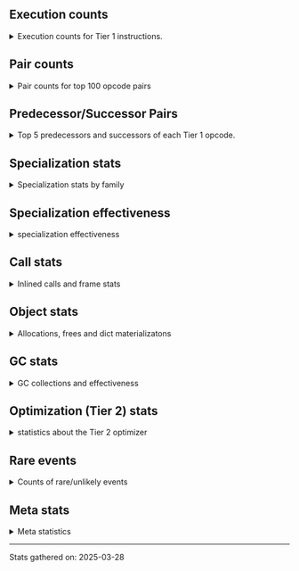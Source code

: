 ## Execution counts

<details>
<summary> Execution counts for Tier 1 instructions. </summary>


The "miss ratio" column shows the percentage of times the instruction
executed that it deoptimized. When this happens, the base unspecialized
instruction is not counted.

<table>
<thead>
<tr>
<th align="left">Name</th>
<th align="right">Base Count</th>
<th align="right">Head Count</th>
<th align="right">Change</th>
</tr>
</thead>
<tbody>
<tr>
<td align="left">FOR_ITER_GEN</td>
<td align="right">8</td>
<td align="right">18</td>
<td align="right">125.0%</td>
</tr>
<tr>
<td align="left">END_FOR</td>
<td align="right">2</td>
<td align="right">4</td>
<td align="right">100.0%</td>
</tr>
<tr>
<td align="left">CALL_BUILTIN_O</td>
<td align="right">34</td>
<td align="right">32</td>
<td align="right">-5.9%</td>
</tr>
<tr>
<td align="left">TO_BOOL_BOOL</td>
<td align="right">186</td>
<td align="right">194</td>
<td align="right">4.3%</td>
</tr>
<tr>
<td align="left">COPY</td>
<td align="right">80</td>
<td align="right">82</td>
<td align="right">2.5%</td>
</tr>
<tr>
<td align="left">IS_OP</td>
<td align="right">124</td>
<td align="right">126</td>
<td align="right">1.6%</td>
</tr>
<tr>
<td align="left">JUMP_FORWARD</td>
<td align="right">179</td>
<td align="right">181</td>
<td align="right">1.1%</td>
</tr>
<tr>
<td align="left">LOAD_CONST_IMMORTAL</td>
<td align="right">1,311</td>
<td align="right">1,313</td>
<td align="right">0.2%</td>
</tr>
<tr>
<td align="left">POP_JUMP_IF_FALSE</td>
<td align="right">3,618</td>
<td align="right">3,620</td>
<td align="right">0.1%</td>
</tr>
<tr>
<td align="left">JUMP_BACKWARD_JIT</td>
<td align="right">22,080</td>
<td align="right">22,088</td>
<td align="right">0.0%</td>
</tr>
<tr>
<td align="left">POP_JUMP_IF_TRUE</td>
<td align="right">30,389</td>
<td align="right">30,397</td>
<td align="right">0.0%</td>
</tr>
<tr>
<td align="left">POP_ITER</td>
<td align="right">11,313</td>
<td align="right">11,315</td>
<td align="right">0.0%</td>
</tr>
<tr>
<td align="left">INTERPRETER_EXIT</td>
<td align="right">16,775,424</td>
<td align="right">16,775,414</td>
<td align="right">-0.0%</td>
</tr>
<tr>
<td align="left">POP_TOP</td>
<td align="right">33,550,815</td>
<td align="right">33,550,817</td>
<td align="right">0.0%</td>
</tr>
<tr>
<td align="left">LOAD_FAST</td>
<td align="right">67,129,806</td>
<td align="right">67,129,806</td>
<td align="right">0.0%</td>
</tr>
<tr>
<td align="left">LOAD_ATTR_METHOD_NO_DICT</td>
<td align="right">33,550,302</td>
<td align="right">33,550,302</td>
<td align="right">0.0%</td>
</tr>
<tr>
<td align="left">LOAD_FAST_LOAD_FAST</td>
<td align="right">16,803,565</td>
<td align="right">16,803,565</td>
<td align="right">0.0%</td>
</tr>
<tr>
<td align="left">ENTER_EXECUTOR</td>
<td align="right">16,790,377</td>
<td align="right">16,790,377</td>
<td align="right">0.0%</td>
</tr>
<tr>
<td align="left">RESUME_CHECK</td>
<td align="right">16,776,297</td>
<td align="right">16,776,297</td>
<td align="right">0.0%</td>
</tr>
<tr>
<td align="left">BUILD_TUPLE</td>
<td align="right">16,775,423</td>
<td align="right">16,775,423</td>
<td align="right">0.0%</td>
</tr>
<tr>
<td align="left">YIELD_VALUE</td>
<td align="right">16,775,132</td>
<td align="right">16,775,132</td>
<td align="right">0.0%</td>
</tr>
<tr>
<td align="left">CALL_METHOD_DESCRIPTOR_O</td>
<td align="right">16,775,116</td>
<td align="right">16,775,116</td>
<td align="right">0.0%</td>
</tr>
<tr>
<td align="left">CALL_LIST_APPEND</td>
<td align="right">16,775,073</td>
<td align="right">16,775,073</td>
<td align="right">0.0%</td>
</tr>
<tr>
<td align="left">STORE_FAST</td>
<td align="right">32,079</td>
<td align="right">32,079</td>
<td align="right">0.0%</td>
</tr>
<tr>
<td align="left">FOR_ITER</td>
<td align="right">22,064</td>
<td align="right">22,064</td>
<td align="right">0.0%</td>
</tr>
<tr>
<td align="left">CONTAINS_OP_SET</td>
<td align="right">20,387</td>
<td align="right">20,387</td>
<td align="right">0.0%</td>
</tr>
<tr>
<td align="left">LOAD_GLOBAL_BUILTIN</td>
<td align="right">10,180</td>
<td align="right">10,180</td>
<td align="right">0.0%</td>
</tr>
<tr>
<td align="left">CALL_LEN</td>
<td align="right">9,817</td>
<td align="right">9,817</td>
<td align="right">0.0%</td>
</tr>
<tr>
<td align="left">COMPARE_OP_INT</td>
<td align="right">9,815</td>
<td align="right">9,815</td>
<td align="right">0.0%</td>
</tr>
<tr>
<td align="left">GET_ITER</td>
<td align="right">7,129</td>
<td align="right">7,129</td>
<td align="right">0.0%</td>
</tr>
<tr>
<td align="left">FOR_ITER_LIST</td>
<td align="right">5,717</td>
<td align="right">5,717</td>
<td align="right">0.0%</td>
</tr>
<tr>
<td align="left">BINARY_OP_SUBSCR_DICT</td>
<td align="right">5,570</td>
<td align="right">5,570</td>
<td align="right">0.0%</td>
</tr>
<tr>
<td align="left">LOAD_SMALL_INT</td>
<td align="right">1,700</td>
<td align="right">1,700</td>
<td align="right">0.0%</td>
</tr>
<tr>
<td align="left">COMPARE_OP</td>
<td align="right">1,691</td>
<td align="right">1,691</td>
<td align="right">0.0%</td>
</tr>
<tr>
<td align="left">BUILD_LIST</td>
<td align="right">1,548</td>
<td align="right">1,548</td>
<td align="right">0.0%</td>
</tr>
<tr>
<td align="left">BINARY_OP_ADD_INT</td>
<td align="right">1,497</td>
<td align="right">1,497</td>
<td align="right">0.0%</td>
</tr>
<tr>
<td align="left">TO_BOOL_LIST</td>
<td align="right">1,471</td>
<td align="right">1,471</td>
<td align="right">0.0%</td>
</tr>
<tr>
<td align="left">RETURN_VALUE</td>
<td align="right">1,182</td>
<td align="right">1,182</td>
<td align="right">0.0%</td>
</tr>
<tr>
<td align="left">LOAD_GLOBAL_MODULE</td>
<td align="right">1,107</td>
<td align="right">1,107</td>
<td align="right">0.0%</td>
</tr>
<tr>
<td align="left">LOAD_ATTR</td>
<td align="right">888</td>
<td align="right">888</td>
<td align="right">0.0%</td>
</tr>
<tr>
<td align="left">PUSH_NULL</td>
<td align="right">870</td>
<td align="right">870</td>
<td align="right">0.0%</td>
</tr>
<tr>
<td align="left">CALL</td>
<td align="right">594</td>
<td align="right">594</td>
<td align="right">0.0%</td>
</tr>
<tr>
<td align="left">CALL_PY_EXACT_ARGS</td>
<td align="right">420</td>
<td align="right">420</td>
<td align="right">0.0%</td>
</tr>
<tr>
<td align="left">CALL_NON_PY_GENERAL</td>
<td align="right">418</td>
<td align="right">418</td>
<td align="right">0.0%</td>
</tr>
<tr>
<td align="left">LOAD_ATTR_MODULE</td>
<td align="right">412</td>
<td align="right">412</td>
<td align="right">0.0%</td>
</tr>
<tr>
<td align="left">POP_JUMP_IF_NOT_NONE</td>
<td align="right">334</td>
<td align="right">334</td>
<td align="right">0.0%</td>
</tr>
<tr>
<td align="left">LOAD_GLOBAL</td>
<td align="right">332</td>
<td align="right">332</td>
<td align="right">0.0%</td>
</tr>
<tr>
<td align="left">CALL_FUNCTION_EX</td>
<td align="right">322</td>
<td align="right">322</td>
<td align="right">0.0%</td>
</tr>
<tr>
<td align="left">BUILD_MAP</td>
<td align="right">268</td>
<td align="right">268</td>
<td align="right">0.0%</td>
</tr>
<tr>
<td align="left">TO_BOOL</td>
<td align="right">267</td>
<td align="right">267</td>
<td align="right">0.0%</td>
</tr>
<tr>
<td align="left">LOAD_ATTR_INSTANCE_VALUE</td>
<td align="right">264</td>
<td align="right">264</td>
<td align="right">0.0%</td>
</tr>
<tr>
<td align="left">DICT_MERGE</td>
<td align="right">258</td>
<td align="right">258</td>
<td align="right">0.0%</td>
</tr>
<tr>
<td align="left">LOAD_CONST_MORTAL</td>
<td align="right">253</td>
<td align="right">253</td>
<td align="right">0.0%</td>
</tr>
<tr>
<td align="left">CONTAINS_OP</td>
<td align="right">240</td>
<td align="right">240</td>
<td align="right">0.0%</td>
</tr>
<tr>
<td align="left">CALL_BUILTIN_CLASS</td>
<td align="right">205</td>
<td align="right">205</td>
<td align="right">0.0%</td>
</tr>
<tr>
<td align="left">NOP</td>
<td align="right">152</td>
<td align="right">152</td>
<td align="right">0.0%</td>
</tr>
<tr>
<td align="left">LOAD_ATTR_METHOD_WITH_VALUES</td>
<td align="right">130</td>
<td align="right">130</td>
<td align="right">0.0%</td>
</tr>
<tr>
<td align="left">POP_JUMP_IF_NONE</td>
<td align="right">130</td>
<td align="right">130</td>
<td align="right">0.0%</td>
</tr>
<tr>
<td align="left">LOAD_ATTR_SLOT</td>
<td align="right">115</td>
<td align="right">115</td>
<td align="right">0.0%</td>
</tr>
<tr>
<td align="left">LOAD_ATTR_PROPERTY</td>
<td align="right">100</td>
<td align="right">100</td>
<td align="right">0.0%</td>
</tr>
<tr>
<td align="left">COMPARE_OP_STR</td>
<td align="right">87</td>
<td align="right">87</td>
<td align="right">0.0%</td>
</tr>
<tr>
<td align="left">STORE_FAST_STORE_FAST</td>
<td align="right">84</td>
<td align="right">84</td>
<td align="right">0.0%</td>
</tr>
<tr>
<td align="left">CALL_METHOD_DESCRIPTOR_NOARGS</td>
<td align="right">83</td>
<td align="right">83</td>
<td align="right">0.0%</td>
</tr>
<tr>
<td align="left">UNPACK_SEQUENCE_TWO_TUPLE</td>
<td align="right">82</td>
<td align="right">82</td>
<td align="right">0.0%</td>
</tr>
<tr>
<td align="left">RETURN_GENERATOR</td>
<td align="right">78</td>
<td align="right">78</td>
<td align="right">0.0%</td>
</tr>
<tr>
<td align="left">MAKE_FUNCTION</td>
<td align="right">76</td>
<td align="right">76</td>
<td align="right">0.0%</td>
</tr>
<tr>
<td align="left">MAKE_CELL</td>
<td align="right">74</td>
<td align="right">74</td>
<td align="right">0.0%</td>
</tr>
<tr>
<td align="left">STORE_DEREF</td>
<td align="right">74</td>
<td align="right">74</td>
<td align="right">0.0%</td>
</tr>
<tr>
<td align="left">CALL_PY_GENERAL</td>
<td align="right">73</td>
<td align="right">73</td>
<td align="right">0.0%</td>
</tr>
<tr>
<td align="left">LOAD_DEREF</td>
<td align="right">70</td>
<td align="right">70</td>
<td align="right">0.0%</td>
</tr>
<tr>
<td align="left">SET_FUNCTION_ATTRIBUTE</td>
<td align="right">70</td>
<td align="right">70</td>
<td align="right">0.0%</td>
</tr>
<tr>
<td align="left">BINARY_OP_SUBSCR_TUPLE_INT</td>
<td align="right">68</td>
<td align="right">68</td>
<td align="right">0.0%</td>
</tr>
<tr>
<td align="left">COPY_FREE_VARS</td>
<td align="right">66</td>
<td align="right">66</td>
<td align="right">0.0%</td>
</tr>
<tr>
<td align="left">CONTAINS_OP_DICT</td>
<td align="right">65</td>
<td align="right">65</td>
<td align="right">0.0%</td>
</tr>
<tr>
<td align="left">BINARY_OP_SUBTRACT_FLOAT</td>
<td align="right">63</td>
<td align="right">63</td>
<td align="right">0.0%</td>
</tr>
<tr>
<td align="left">EXTENDED_ARG</td>
<td align="right">62</td>
<td align="right">62</td>
<td align="right">0.0%</td>
</tr>
<tr>
<td align="left">STORE_ATTR_SLOT</td>
<td align="right">56</td>
<td align="right">56</td>
<td align="right">0.0%</td>
</tr>
<tr>
<td align="left">BINARY_OP</td>
<td align="right">54</td>
<td align="right">54</td>
<td align="right">0.0%</td>
</tr>
<tr>
<td align="left">SWAP</td>
<td align="right">54</td>
<td align="right">54</td>
<td align="right">0.0%</td>
</tr>
<tr>
<td align="left">CALL_ISINSTANCE</td>
<td align="right">54</td>
<td align="right">54</td>
<td align="right">0.0%</td>
</tr>
<tr>
<td align="left">FORMAT_SIMPLE</td>
<td align="right">40</td>
<td align="right">40</td>
<td align="right">0.0%</td>
</tr>
<tr>
<td align="left">LOAD_ATTR_CLASS</td>
<td align="right">32</td>
<td align="right">32</td>
<td align="right">0.0%</td>
</tr>
<tr>
<td align="left">BINARY_SLICE</td>
<td align="right">26</td>
<td align="right">26</td>
<td align="right">0.0%</td>
</tr>
<tr>
<td align="left">CALL_TYPE_1</td>
<td align="right">26</td>
<td align="right">26</td>
<td align="right">0.0%</td>
</tr>
<tr>
<td align="left">LOAD_CONST</td>
<td align="right">25</td>
<td align="right">25</td>
<td align="right">0.0%</td>
</tr>
<tr>
<td align="left">LOAD_ATTR_CLASS_WITH_METACLASS_CHECK</td>
<td align="right">24</td>
<td align="right">24</td>
<td align="right">0.0%</td>
</tr>
<tr>
<td align="left">FOR_ITER_TUPLE</td>
<td align="right">23</td>
<td align="right">23</td>
<td align="right">0.0%</td>
</tr>
<tr>
<td align="left">UNPACK_SEQUENCE</td>
<td align="right">22</td>
<td align="right">22</td>
<td align="right">0.0%</td>
</tr>
<tr>
<td align="left">BUILD_STRING</td>
<td align="right">22</td>
<td align="right">22</td>
<td align="right">0.0%</td>
</tr>
<tr>
<td align="left">STORE_SUBSCR_DICT</td>
<td align="right">22</td>
<td align="right">22</td>
<td align="right">0.0%</td>
</tr>
<tr>
<td align="left">TO_BOOL_INT</td>
<td align="right">20</td>
<td align="right">20</td>
<td align="right">0.0%</td>
</tr>
<tr>
<td align="left">STORE_FAST_LOAD_FAST</td>
<td align="right">18</td>
<td align="right">18</td>
<td align="right">0.0%</td>
</tr>
<tr>
<td align="left">CALL_KW_NON_PY</td>
<td align="right">18</td>
<td align="right">18</td>
<td align="right">0.0%</td>
</tr>
<tr>
<td align="left">STORE_ATTR</td>
<td align="right">17</td>
<td align="right">17</td>
<td align="right">0.0%</td>
</tr>
<tr>
<td align="left">RESUME</td>
<td align="right">17</td>
<td align="right">17</td>
<td align="right">0.0%</td>
</tr>
<tr>
<td align="left">CALL_BOUND_METHOD_EXACT_ARGS</td>
<td align="right">16</td>
<td align="right">16</td>
<td align="right">0.0%</td>
</tr>
<tr>
<td align="left">CALL_METHOD_DESCRIPTOR_FAST</td>
<td align="right">16</td>
<td align="right">16</td>
<td align="right">0.0%</td>
</tr>
<tr>
<td align="left">CALL_BUILTIN_FAST</td>
<td align="right">14</td>
<td align="right">14</td>
<td align="right">0.0%</td>
</tr>
<tr>
<td align="left">CALL_KW_PY</td>
<td align="right">14</td>
<td align="right">14</td>
<td align="right">0.0%</td>
</tr>
<tr>
<td align="left">STORE_SUBSCR</td>
<td align="right">13</td>
<td align="right">13</td>
<td align="right">0.0%</td>
</tr>
<tr>
<td align="left">BINARY_OP_SUBSCR_STR_INT</td>
<td align="right">12</td>
<td align="right">12</td>
<td align="right">0.0%</td>
</tr>
<tr>
<td align="left">CHECK_EXC_MATCH</td>
<td align="right">10</td>
<td align="right">10</td>
<td align="right">0.0%</td>
</tr>
<tr>
<td align="left">POP_EXCEPT</td>
<td align="right">10</td>
<td align="right">10</td>
<td align="right">0.0%</td>
</tr>
<tr>
<td align="left">PUSH_EXC_INFO</td>
<td align="right">10</td>
<td align="right">10</td>
<td align="right">0.0%</td>
</tr>
<tr>
<td align="left">JUMP_BACKWARD</td>
<td align="right">6</td>
<td align="right">6</td>
<td align="right">0.0%</td>
</tr>
<tr>
<td align="left">END_SEND</td>
<td align="right">4</td>
<td align="right">4</td>
<td align="right">0.0%</td>
</tr>
<tr>
<td align="left">GET_YIELD_FROM_ITER</td>
<td align="right">4</td>
<td align="right">4</td>
<td align="right">0.0%</td>
</tr>
<tr>
<td align="left">JUMP_BACKWARD_NO_INTERRUPT</td>
<td align="right">4</td>
<td align="right">4</td>
<td align="right">0.0%</td>
</tr>
<tr>
<td align="left">LIST_APPEND</td>
<td align="right">4</td>
<td align="right">4</td>
<td align="right">0.0%</td>
</tr>
<tr>
<td align="left">BINARY_OP_EXTEND</td>
<td align="right">4</td>
<td align="right">4</td>
<td align="right">0.0%</td>
</tr>
<tr>
<td align="left">CALL_BUILTIN_FAST_WITH_KEYWORDS</td>
<td align="right">4</td>
<td align="right">4</td>
<td align="right">0.0%</td>
</tr>
<tr>
<td align="left">CALL_KW_BOUND_METHOD</td>
<td align="right">4</td>
<td align="right">4</td>
<td align="right">0.0%</td>
</tr>
<tr>
<td align="left">SEND_GEN</td>
<td align="right">4</td>
<td align="right">4</td>
<td align="right">0.0%</td>
</tr>
<tr>
<td align="left">LIST_EXTEND</td>
<td align="right">2</td>
<td align="right">2</td>
<td align="right">0.0%</td>
</tr>
<tr>
<td align="left">STORE_NAME</td>
<td align="right">2</td>
<td align="right">2</td>
<td align="right">0.0%</td>
</tr>
<tr>
<td align="left">BINARY_OP_ADD_UNICODE</td>
<td align="right">2</td>
<td align="right">2</td>
<td align="right">0.0%</td>
</tr>
<tr>
<td align="left">BINARY_OP_SUBTRACT_INT</td>
<td align="right">2</td>
<td align="right">2</td>
<td align="right">0.0%</td>
</tr>
<tr>
<td align="left">TO_BOOL_NONE</td>
<td align="right">2</td>
<td align="right">2</td>
<td align="right">0.0%</td>
</tr>
<tr>
<td align="left">UNPACK_SEQUENCE_TUPLE</td>
<td align="right">2</td>
<td align="right">2</td>
<td align="right">0.0%</td>
</tr>
<tr>
<td align="left">LOAD_COMMON_CONSTANT</td>
<td align="right"></td>
<td align="right">2</td>
<td align="right"></td>
</tr>
</tbody>
</table>


</details>

## Pair counts

<details>
<summary> Pair counts for top 100 opcode pairs </summary>


Pairs of specialized operations that deoptimize and are then followed by
the corresponding unspecialized instruction are not counted as pairs.

Not included in comparative output.


</details>

## Predecessor/Successor Pairs

<details>
<summary> Top 5 predecessors and successors of each Tier 1 opcode. </summary>


This does not include the unspecialized instructions that occur after a
specialized instruction deoptimizes.

Not included in comparative output.


</details>

## Specialization stats

<details>
<summary> Specialization stats by family </summary>

### BINARY_OP

<details>
<summary> specialization stats for BINARY_OP family </summary>

<table>
<thead>
<tr>
<th align="left">Kind</th>
<th align="right">Base Count</th>
<th align="right">Base Ratio</th>
<th align="right">Head Count</th>
<th align="right">Head Ratio</th>
<th align="right">Change</th>
</tr>
</thead>
<tbody>
<tr>
<td align="left">
deferred
<details>
<summary>ⓘ</summary>

Lists the number of "deferred" (i.e. not specialized) instructions executed.
</details>
</td>
<td align="right">10</td>
<td align="right">0.0%</td>
<td align="right">10</td>
<td align="right">0.0%</td>
<td align="right">0.0%</td>
</tr>
<tr>
<td align="left">
hit
<details>
<summary>ⓘ</summary>

Specialized instructions that complete.
</details>
</td>
<td align="right">16,776,183</td>
<td align="right">100.0%</td>
<td align="right">16,776,183</td>
<td align="right">100.0%</td>
<td align="right">0.0%</td>
</tr>
</tbody>
</table>

<table>
<thead>
<tr>
<th align="left">Success</th>
<th align="right">Base Count</th>
<th align="right">Base Ratio</th>
<th align="right">Head Count</th>
<th align="right">Head Ratio</th>
<th align="right">Change</th>
</tr>
</thead>
<tbody>
<tr>
<td align="left">Success</td>
<td align="right">44</td>
<td align="right">100.0%</td>
<td align="right">44</td>
<td align="right">100.0%</td>
<td align="right">0.0%</td>
</tr>
<tr>
<td align="left">Failure</td>
<td align="right">0</td>
<td align="right">0.0%</td>
<td align="right">0</td>
<td align="right">0.0%</td>
<td align="right"></td>
</tr>
</tbody>
</table>


</details>

### BINARY_SLICE

<details>
<summary> specialization stats for BINARY_SLICE family </summary>

<table>
<thead>
<tr>
<th align="left">Kind</th>
<th align="right">Base Count</th>
<th align="right">Base Ratio</th>
<th align="right">Head Count</th>
<th align="right">Head Ratio</th>
<th align="right">Change</th>
</tr>
</thead>
<tbody>
<tr>
<td align="left">
deferred
<details>
<summary>ⓘ</summary>

Lists the number of "deferred" (i.e. not specialized) instructions executed.
</details>
</td>
<td align="right">26</td>
<td align="right">100.0%</td>
<td align="right">26</td>
<td align="right">100.0%</td>
<td align="right">0.0%</td>
</tr>
</tbody>
</table>


</details>

### CALL

<details>
<summary> specialization stats for CALL family </summary>

<table>
<thead>
<tr>
<th align="left">Kind</th>
<th align="right">Base Count</th>
<th align="right">Base Ratio</th>
<th align="right">Head Count</th>
<th align="right">Head Ratio</th>
<th align="right">Change</th>
</tr>
</thead>
<tbody>
<tr>
<td align="left">
hit
<details>
<summary>ⓘ</summary>

Specialized instructions that complete.
</details>
</td>
<td align="right">50,325,657</td>
<td align="right">100.0%</td>
<td align="right">50,325,655</td>
<td align="right">100.0%</td>
<td align="right">-0.0%</td>
</tr>
<tr>
<td align="left">
deferred
<details>
<summary>ⓘ</summary>

Lists the number of "deferred" (i.e. not specialized) instructions executed.
</details>
</td>
<td align="right">162</td>
<td align="right">0.0%</td>
<td align="right">162</td>
<td align="right">0.0%</td>
<td align="right">0.0%</td>
</tr>
<tr>
<td align="left">
miss
<details>
<summary>ⓘ</summary>

Specialized instructions that deopt.
</details>
</td>
<td align="right">12</td>
<td align="right">0.0%</td>
<td align="right">12</td>
<td align="right">0.0%</td>
<td align="right">0.0%</td>
</tr>
</tbody>
</table>

<table>
<thead>
<tr>
<th align="left">Success</th>
<th align="right">Base Count</th>
<th align="right">Base Ratio</th>
<th align="right">Head Count</th>
<th align="right">Head Ratio</th>
<th align="right">Change</th>
</tr>
</thead>
<tbody>
<tr>
<td align="left">Success</td>
<td align="right">402</td>
<td align="right">90.5%</td>
<td align="right">402</td>
<td align="right">90.5%</td>
<td align="right">0.0%</td>
</tr>
<tr>
<td align="left">Failure</td>
<td align="right">42</td>
<td align="right">9.5%</td>
<td align="right">42</td>
<td align="right">9.5%</td>
<td align="right">0.0%</td>
</tr>
</tbody>
</table>

<table>
<thead>
<tr>
<th align="left">Failure kind</th>
<th align="right">Base Count</th>
<th align="right">Base Ratio</th>
<th align="right">Head Count</th>
<th align="right">Head Ratio</th>
<th align="right">Change</th>
</tr>
</thead>
<tbody>
<tr>
<td align="left">out of versions</td>
<td align="right">42</td>
<td align="right">100.0%</td>
<td align="right">42</td>
<td align="right">100.0%</td>
<td align="right">0.0%</td>
</tr>
</tbody>
</table>


</details>

### COMPARE_OP

<details>
<summary> specialization stats for COMPARE_OP family </summary>

<table>
<thead>
<tr>
<th align="left">Kind</th>
<th align="right">Base Count</th>
<th align="right">Base Ratio</th>
<th align="right">Head Count</th>
<th align="right">Head Ratio</th>
<th align="right">Change</th>
</tr>
</thead>
<tbody>
<tr>
<td align="left">
deferred
<details>
<summary>ⓘ</summary>

Lists the number of "deferred" (i.e. not specialized) instructions executed.
</details>
</td>
<td align="right">1,593</td>
<td align="right">0.0%</td>
<td align="right">1,593</td>
<td align="right">0.0%</td>
<td align="right">0.0%</td>
</tr>
<tr>
<td align="left">
hit
<details>
<summary>ⓘ</summary>

Specialized instructions that complete.
</details>
</td>
<td align="right">16,774,677</td>
<td align="right">100.0%</td>
<td align="right">16,774,677</td>
<td align="right">100.0%</td>
<td align="right">0.0%</td>
</tr>
</tbody>
</table>

<table>
<thead>
<tr>
<th align="left">Success</th>
<th align="right">Base Count</th>
<th align="right">Base Ratio</th>
<th align="right">Head Count</th>
<th align="right">Head Ratio</th>
<th align="right">Change</th>
</tr>
</thead>
<tbody>
<tr>
<td align="left">Success</td>
<td align="right">43</td>
<td align="right">43.9%</td>
<td align="right">43</td>
<td align="right">43.9%</td>
<td align="right">0.0%</td>
</tr>
<tr>
<td align="left">Failure</td>
<td align="right">55</td>
<td align="right">56.1%</td>
<td align="right">55</td>
<td align="right">56.1%</td>
<td align="right">0.0%</td>
</tr>
</tbody>
</table>

<table>
<thead>
<tr>
<th align="left">Failure kind</th>
<th align="right">Base Count</th>
<th align="right">Base Ratio</th>
<th align="right">Head Count</th>
<th align="right">Head Ratio</th>
<th align="right">Change</th>
</tr>
</thead>
<tbody>
<tr>
<td align="left">float long</td>
<td align="right">45</td>
<td align="right">81.8%</td>
<td align="right">45</td>
<td align="right">81.8%</td>
<td align="right">0.0%</td>
</tr>
<tr>
<td align="left">other</td>
<td align="right">10</td>
<td align="right">18.2%</td>
<td align="right">10</td>
<td align="right">18.2%</td>
<td align="right">0.0%</td>
</tr>
</tbody>
</table>


</details>

### CONTAINS_OP

<details>
<summary> specialization stats for CONTAINS_OP family </summary>

<table>
<thead>
<tr>
<th align="left">Kind</th>
<th align="right">Base Count</th>
<th align="right">Base Ratio</th>
<th align="right">Head Count</th>
<th align="right">Head Ratio</th>
<th align="right">Change</th>
</tr>
</thead>
<tbody>
<tr>
<td align="left">
deferred
<details>
<summary>ⓘ</summary>

Lists the number of "deferred" (i.e. not specialized) instructions executed.
</details>
</td>
<td align="right">173</td>
<td align="right">0.0%</td>
<td align="right">173</td>
<td align="right">0.0%</td>
<td align="right">0.0%</td>
</tr>
<tr>
<td align="left">
hit
<details>
<summary>ⓘ</summary>

Specialized instructions that complete.
</details>
</td>
<td align="right">115,169,734</td>
<td align="right">100.0%</td>
<td align="right">115,169,734</td>
<td align="right">100.0%</td>
<td align="right">0.0%</td>
</tr>
</tbody>
</table>

<table>
<thead>
<tr>
<th align="left">Success</th>
<th align="right">Base Count</th>
<th align="right">Base Ratio</th>
<th align="right">Head Count</th>
<th align="right">Head Ratio</th>
<th align="right">Change</th>
</tr>
</thead>
<tbody>
<tr>
<td align="left">Success</td>
<td align="right">22</td>
<td align="right">32.8%</td>
<td align="right">22</td>
<td align="right">32.8%</td>
<td align="right">0.0%</td>
</tr>
<tr>
<td align="left">Failure</td>
<td align="right">45</td>
<td align="right">67.2%</td>
<td align="right">45</td>
<td align="right">67.2%</td>
<td align="right">0.0%</td>
</tr>
</tbody>
</table>

<table>
<thead>
<tr>
<th align="left">Failure kind</th>
<th align="right">Base Count</th>
<th align="right">Base Ratio</th>
<th align="right">Head Count</th>
<th align="right">Head Ratio</th>
<th align="right">Change</th>
</tr>
</thead>
<tbody>
<tr>
<td align="left">tuple</td>
<td align="right">23</td>
<td align="right">51.1%</td>
<td align="right">23</td>
<td align="right">51.1%</td>
<td align="right">0.0%</td>
</tr>
<tr>
<td align="left">other</td>
<td align="right">22</td>
<td align="right">48.9%</td>
<td align="right">22</td>
<td align="right">48.9%</td>
<td align="right">0.0%</td>
</tr>
</tbody>
</table>


</details>

### FOR_ITER

<details>
<summary> specialization stats for FOR_ITER family </summary>

<table>
<thead>
<tr>
<th align="left">Kind</th>
<th align="right">Base Count</th>
<th align="right">Base Ratio</th>
<th align="right">Head Count</th>
<th align="right">Head Ratio</th>
<th align="right">Change</th>
</tr>
</thead>
<tbody>
<tr>
<td align="left">
hit
<details>
<summary>ⓘ</summary>

Specialized instructions that complete.
</details>
</td>
<td align="right">5,744</td>
<td align="right">20.7%</td>
<td align="right">5,754</td>
<td align="right">20.7%</td>
<td align="right">0.2%</td>
</tr>
<tr>
<td align="left">
deferred
<details>
<summary>ⓘ</summary>

Lists the number of "deferred" (i.e. not specialized) instructions executed.
</details>
</td>
<td align="right">22,044</td>
<td align="right">79.3%</td>
<td align="right">22,044</td>
<td align="right">79.2%</td>
<td align="right">0.0%</td>
</tr>
<tr>
<td align="left">
miss
<details>
<summary>ⓘ</summary>

Specialized instructions that deopt.
</details>
</td>
<td align="right">4</td>
<td align="right">0.0%</td>
<td align="right">4</td>
<td align="right">0.0%</td>
<td align="right">0.0%</td>
</tr>
</tbody>
</table>

<table>
<thead>
<tr>
<th align="left">Success</th>
<th align="right">Base Count</th>
<th align="right">Base Ratio</th>
<th align="right">Head Count</th>
<th align="right">Head Ratio</th>
<th align="right">Change</th>
</tr>
</thead>
<tbody>
<tr>
<td align="left">Success</td>
<td align="right">2</td>
<td align="right">10.0%</td>
<td align="right">2</td>
<td align="right">10.0%</td>
<td align="right">0.0%</td>
</tr>
<tr>
<td align="left">Failure</td>
<td align="right">18</td>
<td align="right">90.0%</td>
<td align="right">18</td>
<td align="right">90.0%</td>
<td align="right">0.0%</td>
</tr>
</tbody>
</table>

<table>
<thead>
<tr>
<th align="left">Failure kind</th>
<th align="right">Base Count</th>
<th align="right">Base Ratio</th>
<th align="right">Head Count</th>
<th align="right">Head Ratio</th>
<th align="right">Change</th>
</tr>
</thead>
<tbody>
<tr>
<td align="left">dict keys</td>
<td align="right">15</td>
<td align="right">83.3%</td>
<td align="right">15</td>
<td align="right">83.3%</td>
<td align="right">0.0%</td>
</tr>
<tr>
<td align="left">other</td>
<td align="right">1</td>
<td align="right">5.6%</td>
<td align="right">1</td>
<td align="right">5.6%</td>
<td align="right">0.0%</td>
</tr>
<tr>
<td align="left">dict values</td>
<td align="right">1</td>
<td align="right">5.6%</td>
<td align="right">1</td>
<td align="right">5.6%</td>
<td align="right">0.0%</td>
</tr>
<tr>
<td align="left">enumerate</td>
<td align="right">1</td>
<td align="right">5.6%</td>
<td align="right">1</td>
<td align="right">5.6%</td>
<td align="right">0.0%</td>
</tr>
</tbody>
</table>


</details>

### LOAD_ATTR

<details>
<summary> specialization stats for LOAD_ATTR family </summary>

<table>
<thead>
<tr>
<th align="left">Kind</th>
<th align="right">Base Count</th>
<th align="right">Base Ratio</th>
<th align="right">Head Count</th>
<th align="right">Head Ratio</th>
<th align="right">Change</th>
</tr>
</thead>
<tbody>
<tr>
<td align="left">
deferred
<details>
<summary>ⓘ</summary>

Lists the number of "deferred" (i.e. not specialized) instructions executed.
</details>
</td>
<td align="right">520</td>
<td align="right">0.0%</td>
<td align="right">520</td>
<td align="right">0.0%</td>
<td align="right">0.0%</td>
</tr>
<tr>
<td align="left">
deopt
<details>
<summary>ⓘ</summary>

Specialized instructions that deopt.
</details>
</td>
<td align="right">2</td>
<td align="right">0.0%</td>
<td align="right">2</td>
<td align="right">0.0%</td>
<td align="right">0.0%</td>
</tr>
<tr>
<td align="left">
hit
<details>
<summary>ⓘ</summary>

Specialized instructions that complete.
</details>
</td>
<td align="right">33,551,307</td>
<td align="right">100.0%</td>
<td align="right">33,551,307</td>
<td align="right">100.0%</td>
<td align="right">0.0%</td>
</tr>
<tr>
<td align="left">
miss
<details>
<summary>ⓘ</summary>

Specialized instructions that deopt.
</details>
</td>
<td align="right">72</td>
<td align="right">0.0%</td>
<td align="right">72</td>
<td align="right">0.0%</td>
<td align="right">0.0%</td>
</tr>
</tbody>
</table>

<table>
<thead>
<tr>
<th align="left">Success</th>
<th align="right">Base Count</th>
<th align="right">Base Ratio</th>
<th align="right">Head Count</th>
<th align="right">Head Ratio</th>
<th align="right">Change</th>
</tr>
</thead>
<tbody>
<tr>
<td align="left">Success</td>
<td align="right">275</td>
<td align="right">74.7%</td>
<td align="right">275</td>
<td align="right">74.7%</td>
<td align="right">0.0%</td>
</tr>
<tr>
<td align="left">Failure</td>
<td align="right">93</td>
<td align="right">25.3%</td>
<td align="right">93</td>
<td align="right">25.3%</td>
<td align="right">0.0%</td>
</tr>
</tbody>
</table>

<table>
<thead>
<tr>
<th align="left">Failure kind</th>
<th align="right">Base Count</th>
<th align="right">Base Ratio</th>
<th align="right">Head Count</th>
<th align="right">Head Ratio</th>
<th align="right">Change</th>
</tr>
</thead>
<tbody>
<tr>
<td align="left">mutable class</td>
<td align="right">51</td>
<td align="right">54.8%</td>
<td align="right">51</td>
<td align="right">54.8%</td>
<td align="right">0.0%</td>
</tr>
<tr>
<td align="left">overriding descriptor</td>
<td align="right">6</td>
<td align="right">6.5%</td>
<td align="right">6</td>
<td align="right">6.5%</td>
<td align="right">0.0%</td>
</tr>
<tr>
<td align="left">non overriding descriptor</td>
<td align="right">4</td>
<td align="right">4.3%</td>
<td align="right">4</td>
<td align="right">4.3%</td>
<td align="right">0.0%</td>
</tr>
<tr>
<td align="left">module attr not found</td>
<td align="right">2</td>
<td align="right">2.2%</td>
<td align="right">2</td>
<td align="right">2.2%</td>
<td align="right">0.0%</td>
</tr>
<tr>
<td align="left">class method obj</td>
<td align="right">2</td>
<td align="right">2.2%</td>
<td align="right">2</td>
<td align="right">2.2%</td>
<td align="right">0.0%</td>
</tr>
</tbody>
</table>


</details>

### LOAD_GLOBAL

<details>
<summary> specialization stats for LOAD_GLOBAL family </summary>

<table>
<thead>
<tr>
<th align="left">Kind</th>
<th align="right">Base Count</th>
<th align="right">Base Ratio</th>
<th align="right">Head Count</th>
<th align="right">Head Ratio</th>
<th align="right">Change</th>
</tr>
</thead>
<tbody>
<tr>
<td align="left">
deferred
<details>
<summary>ⓘ</summary>

Lists the number of "deferred" (i.e. not specialized) instructions executed.
</details>
</td>
<td align="right">16</td>
<td align="right">0.1%</td>
<td align="right">16</td>
<td align="right">0.1%</td>
<td align="right">0.0%</td>
</tr>
<tr>
<td align="left">
hit
<details>
<summary>ⓘ</summary>

Specialized instructions that complete.
</details>
</td>
<td align="right">11,207</td>
<td align="right">96.5%</td>
<td align="right">11,207</td>
<td align="right">96.5%</td>
<td align="right">0.0%</td>
</tr>
<tr>
<td align="left">
miss
<details>
<summary>ⓘ</summary>

Specialized instructions that deopt.
</details>
</td>
<td align="right">80</td>
<td align="right">0.7%</td>
<td align="right">80</td>
<td align="right">0.7%</td>
<td align="right">0.0%</td>
</tr>
</tbody>
</table>

<table>
<thead>
<tr>
<th align="left">Success</th>
<th align="right">Base Count</th>
<th align="right">Base Ratio</th>
<th align="right">Head Count</th>
<th align="right">Head Ratio</th>
<th align="right">Change</th>
</tr>
</thead>
<tbody>
<tr>
<td align="left">Success</td>
<td align="right">316</td>
<td align="right">100.0%</td>
<td align="right">316</td>
<td align="right">100.0%</td>
<td align="right">0.0%</td>
</tr>
<tr>
<td align="left">Failure</td>
<td align="right">0</td>
<td align="right">0.0%</td>
<td align="right">0</td>
<td align="right">0.0%</td>
<td align="right"></td>
</tr>
</tbody>
</table>


</details>

### SEND

<details>
<summary> specialization stats for SEND family </summary>

<table>
<thead>
<tr>
<th align="left">Kind</th>
<th align="right">Base Count</th>
<th align="right">Base Ratio</th>
<th align="right">Head Count</th>
<th align="right">Head Ratio</th>
<th align="right">Change</th>
</tr>
</thead>
<tbody>
<tr>
<td align="left">
hit
<details>
<summary>ⓘ</summary>

Specialized instructions that complete.
</details>
</td>
<td align="right">4</td>
<td align="right">100.0%</td>
<td align="right">4</td>
<td align="right">100.0%</td>
<td align="right">0.0%</td>
</tr>
</tbody>
</table>


</details>

### STORE_ATTR

<details>
<summary> specialization stats for STORE_ATTR family </summary>

<table>
<thead>
<tr>
<th align="left">Kind</th>
<th align="right">Base Count</th>
<th align="right">Base Ratio</th>
<th align="right">Head Count</th>
<th align="right">Head Ratio</th>
<th align="right">Change</th>
</tr>
</thead>
<tbody>
<tr>
<td align="left">
deferred
<details>
<summary>ⓘ</summary>

Lists the number of "deferred" (i.e. not specialized) instructions executed.
</details>
</td>
<td align="right">14</td>
<td align="right">19.2%</td>
<td align="right">14</td>
<td align="right">19.2%</td>
<td align="right">0.0%</td>
</tr>
<tr>
<td align="left">
hit
<details>
<summary>ⓘ</summary>

Specialized instructions that complete.
</details>
</td>
<td align="right">56</td>
<td align="right">76.7%</td>
<td align="right">56</td>
<td align="right">76.7%</td>
<td align="right">0.0%</td>
</tr>
</tbody>
</table>

<table>
<thead>
<tr>
<th align="left">Success</th>
<th align="right">Base Count</th>
<th align="right">Base Ratio</th>
<th align="right">Head Count</th>
<th align="right">Head Ratio</th>
<th align="right">Change</th>
</tr>
</thead>
<tbody>
<tr>
<td align="left">Success</td>
<td align="right">0</td>
<td align="right">0.0%</td>
<td align="right">0</td>
<td align="right">0.0%</td>
<td align="right"></td>
</tr>
<tr>
<td align="left">Failure</td>
<td align="right">3</td>
<td align="right">100.0%</td>
<td align="right">3</td>
<td align="right">100.0%</td>
<td align="right">0.0%</td>
</tr>
</tbody>
</table>

<table>
<thead>
<tr>
<th align="left">Failure kind</th>
<th align="right">Base Count</th>
<th align="right">Base Ratio</th>
<th align="right">Head Count</th>
<th align="right">Head Ratio</th>
<th align="right">Change</th>
</tr>
</thead>
<tbody>
<tr>
<td align="left">other</td>
<td align="right">4</td>
<td align="right">133.3%</td>
<td align="right">4</td>
<td align="right">133.3%</td>
<td align="right">0.0%</td>
</tr>
<tr>
<td align="left">overriding descriptor</td>
<td align="right">1</td>
<td align="right">33.3%</td>
<td align="right">1</td>
<td align="right">33.3%</td>
<td align="right">0.0%</td>
</tr>
<tr>
<td align="left">not managed dict</td>
<td align="right">1</td>
<td align="right">33.3%</td>
<td align="right">1</td>
<td align="right">33.3%</td>
<td align="right">0.0%</td>
</tr>
<tr>
<td align="left">split dict</td>
<td align="right">1</td>
<td align="right">33.3%</td>
<td align="right">1</td>
<td align="right">33.3%</td>
<td align="right">0.0%</td>
</tr>
</tbody>
</table>


</details>

### STORE_SUBSCR

<details>
<summary> specialization stats for STORE_SUBSCR family </summary>

<table>
<thead>
<tr>
<th align="left">Kind</th>
<th align="right">Base Count</th>
<th align="right">Base Ratio</th>
<th align="right">Head Count</th>
<th align="right">Head Ratio</th>
<th align="right">Change</th>
</tr>
</thead>
<tbody>
<tr>
<td align="left">
deferred
<details>
<summary>ⓘ</summary>

Lists the number of "deferred" (i.e. not specialized) instructions executed.
</details>
</td>
<td align="right">12</td>
<td align="right">34.3%</td>
<td align="right">12</td>
<td align="right">34.3%</td>
<td align="right">0.0%</td>
</tr>
<tr>
<td align="left">
hit
<details>
<summary>ⓘ</summary>

Specialized instructions that complete.
</details>
</td>
<td align="right">22</td>
<td align="right">62.9%</td>
<td align="right">22</td>
<td align="right">62.9%</td>
<td align="right">0.0%</td>
</tr>
</tbody>
</table>

<table>
<thead>
<tr>
<th align="left">Success</th>
<th align="right">Base Count</th>
<th align="right">Base Ratio</th>
<th align="right">Head Count</th>
<th align="right">Head Ratio</th>
<th align="right">Change</th>
</tr>
</thead>
<tbody>
<tr>
<td align="left">Success</td>
<td align="right">0</td>
<td align="right">0.0%</td>
<td align="right">0</td>
<td align="right">0.0%</td>
<td align="right"></td>
</tr>
<tr>
<td align="left">Failure</td>
<td align="right">1</td>
<td align="right">100.0%</td>
<td align="right">1</td>
<td align="right">100.0%</td>
<td align="right">0.0%</td>
</tr>
</tbody>
</table>

<table>
<thead>
<tr>
<th align="left">Failure kind</th>
<th align="right">Base Count</th>
<th align="right">Base Ratio</th>
<th align="right">Head Count</th>
<th align="right">Head Ratio</th>
<th align="right">Change</th>
</tr>
</thead>
<tbody>
<tr>
<td align="left">other</td>
<td align="right">1</td>
<td align="right">100.0%</td>
<td align="right">1</td>
<td align="right">100.0%</td>
<td align="right">0.0%</td>
</tr>
</tbody>
</table>


</details>

### TO_BOOL

<details>
<summary> specialization stats for TO_BOOL family </summary>

<table>
<thead>
<tr>
<th align="left">Kind</th>
<th align="right">Base Count</th>
<th align="right">Base Ratio</th>
<th align="right">Head Count</th>
<th align="right">Head Ratio</th>
<th align="right">Change</th>
</tr>
</thead>
<tbody>
<tr>
<td align="left">
hit
<details>
<summary>ⓘ</summary>

Specialized instructions that complete.
</details>
</td>
<td align="right">1,679</td>
<td align="right">86.3%</td>
<td align="right">1,687</td>
<td align="right">86.3%</td>
<td align="right">0.5%</td>
</tr>
<tr>
<td align="left">
deferred
<details>
<summary>ⓘ</summary>

Lists the number of "deferred" (i.e. not specialized) instructions executed.
</details>
</td>
<td align="right">222</td>
<td align="right">11.4%</td>
<td align="right">222</td>
<td align="right">11.4%</td>
<td align="right">0.0%</td>
</tr>
</tbody>
</table>

<table>
<thead>
<tr>
<th align="left">Success</th>
<th align="right">Base Count</th>
<th align="right">Base Ratio</th>
<th align="right">Head Count</th>
<th align="right">Head Ratio</th>
<th align="right">Change</th>
</tr>
</thead>
<tbody>
<tr>
<td align="left">Success</td>
<td align="right">22</td>
<td align="right">48.9%</td>
<td align="right">22</td>
<td align="right">48.9%</td>
<td align="right">0.0%</td>
</tr>
<tr>
<td align="left">Failure</td>
<td align="right">23</td>
<td align="right">51.1%</td>
<td align="right">23</td>
<td align="right">51.1%</td>
<td align="right">0.0%</td>
</tr>
</tbody>
</table>

<table>
<thead>
<tr>
<th align="left">Failure kind</th>
<th align="right">Base Count</th>
<th align="right">Base Ratio</th>
<th align="right">Head Count</th>
<th align="right">Head Ratio</th>
<th align="right">Change</th>
</tr>
</thead>
<tbody>
<tr>
<td align="left">sequence</td>
<td align="right">21</td>
<td align="right">91.3%</td>
<td align="right">21</td>
<td align="right">91.3%</td>
<td align="right">0.0%</td>
</tr>
<tr>
<td align="left">dict</td>
<td align="right">2</td>
<td align="right">8.7%</td>
<td align="right">2</td>
<td align="right">8.7%</td>
<td align="right">0.0%</td>
</tr>
</tbody>
</table>


</details>

### UNPACK_SEQUENCE

<details>
<summary> specialization stats for UNPACK_SEQUENCE family </summary>

<table>
<thead>
<tr>
<th align="left">Kind</th>
<th align="right">Base Count</th>
<th align="right">Base Ratio</th>
<th align="right">Head Count</th>
<th align="right">Head Ratio</th>
<th align="right">Change</th>
</tr>
</thead>
<tbody>
<tr>
<td align="left">
deferred
<details>
<summary>ⓘ</summary>

Lists the number of "deferred" (i.e. not specialized) instructions executed.
</details>
</td>
<td align="right">1</td>
<td align="right">0.9%</td>
<td align="right">1</td>
<td align="right">0.9%</td>
<td align="right">0.0%</td>
</tr>
<tr>
<td align="left">
hit
<details>
<summary>ⓘ</summary>

Specialized instructions that complete.
</details>
</td>
<td align="right">84</td>
<td align="right">79.2%</td>
<td align="right">84</td>
<td align="right">79.2%</td>
<td align="right">0.0%</td>
</tr>
</tbody>
</table>

<table>
<thead>
<tr>
<th align="left">Success</th>
<th align="right">Base Count</th>
<th align="right">Base Ratio</th>
<th align="right">Head Count</th>
<th align="right">Head Ratio</th>
<th align="right">Change</th>
</tr>
</thead>
<tbody>
<tr>
<td align="left">Success</td>
<td align="right">21</td>
<td align="right">100.0%</td>
<td align="right">21</td>
<td align="right">100.0%</td>
<td align="right">0.0%</td>
</tr>
<tr>
<td align="left">Failure</td>
<td align="right">0</td>
<td align="right">0.0%</td>
<td align="right">0</td>
<td align="right">0.0%</td>
<td align="right"></td>
</tr>
</tbody>
</table>


</details>


</details>

## Specialization effectiveness

<details>
<summary> specialization effectiveness </summary>


All entries are execution counts. Should add up to the total number of
Tier 1 instructions executed.

<table>
<thead>
<tr>
<th align="left">Instructions</th>
<th align="right">Base Count</th>
<th align="right">Base Ratio</th>
<th align="right">Head Count</th>
<th align="right">Head Ratio</th>
<th align="right">Change</th>
</tr>
</thead>
<tbody>
<tr>
<td align="left">
Specialized hits
<details>
<summary>ⓘ</summary>

Specialized instructions, e.g. `LOAD_ATTR_MODULE` that complete.
</details>
</td>
<td align="right">83,969,009</td>
<td align="right">31.3%</td>
<td align="right">83,969,035</td>
<td align="right">31.3%</td>
<td align="right">0.0%</td>
</tr>
<tr>
<td align="left">
Basic
<details>
<summary>ⓘ</summary>

Instructions that are not and cannot be specialized, e.g. `LOAD_FAST`.
</details>
</td>
<td align="right">184,693,105</td>
<td align="right">68.7%</td>
<td align="right">184,693,119</td>
<td align="right">68.7%</td>
<td align="right">0.0%</td>
</tr>
<tr>
<td align="left">
Not specialized
<details>
<summary>ⓘ</summary>

Instructions that could be specialized but aren't, e.g. `LOAD_ATTR`, `BINARY_SLICE`.
</details>
</td>
<td align="right">26,208</td>
<td align="right">0.0%</td>
<td align="right">26,208</td>
<td align="right">0.0%</td>
<td align="right">0.0%</td>
</tr>
<tr>
<td align="left">
Specialized misses
<details>
<summary>ⓘ</summary>

Specialized instructions, e.g. `LOAD_ATTR_MODULE` that deopt.
</details>
</td>
<td align="right">168</td>
<td align="right">0.0%</td>
<td align="right">168</td>
<td align="right">0.0%</td>
<td align="right">0.0%</td>
</tr>
</tbody>
</table>

### Deferred by instruction

<details>
<summary> Breakdown of deferred (not specialized) instruction counts by family </summary>

<table>
<thead>
<tr>
<th align="left">Name</th>
<th align="right">Base Count</th>
<th align="right">Base Ratio</th>
<th align="right">Head Count</th>
<th align="right">Head Ratio</th>
<th align="right">Change</th>
</tr>
</thead>
<tbody>
<tr>
<td align="left">FOR_ITER</td>
<td align="right">22,044</td>
<td align="right">88.9%</td>
<td align="right">22,044</td>
<td align="right">88.9%</td>
<td align="right">0.0%</td>
</tr>
<tr>
<td align="left">COMPARE_OP</td>
<td align="right">1,593</td>
<td align="right">6.4%</td>
<td align="right">1,593</td>
<td align="right">6.4%</td>
<td align="right">0.0%</td>
</tr>
<tr>
<td align="left">LOAD_ATTR</td>
<td align="right">520</td>
<td align="right">2.1%</td>
<td align="right">520</td>
<td align="right">2.1%</td>
<td align="right">0.0%</td>
</tr>
<tr>
<td align="left">TO_BOOL</td>
<td align="right">222</td>
<td align="right">0.9%</td>
<td align="right">222</td>
<td align="right">0.9%</td>
<td align="right">0.0%</td>
</tr>
<tr>
<td align="left">CONTAINS_OP</td>
<td align="right">173</td>
<td align="right">0.7%</td>
<td align="right">173</td>
<td align="right">0.7%</td>
<td align="right">0.0%</td>
</tr>
<tr>
<td align="left">CALL</td>
<td align="right">162</td>
<td align="right">0.7%</td>
<td align="right">162</td>
<td align="right">0.7%</td>
<td align="right">0.0%</td>
</tr>
<tr>
<td align="left">BINARY_SLICE</td>
<td align="right">26</td>
<td align="right">0.1%</td>
<td align="right">26</td>
<td align="right">0.1%</td>
<td align="right">0.0%</td>
</tr>
<tr>
<td align="left">LOAD_GLOBAL</td>
<td align="right">16</td>
<td align="right">0.1%</td>
<td align="right">16</td>
<td align="right">0.1%</td>
<td align="right">0.0%</td>
</tr>
<tr>
<td align="left">STORE_ATTR</td>
<td align="right">14</td>
<td align="right">0.1%</td>
<td align="right">14</td>
<td align="right">0.1%</td>
<td align="right">0.0%</td>
</tr>
<tr>
<td align="left">STORE_SUBSCR</td>
<td align="right">12</td>
<td align="right">0.0%</td>
<td align="right">12</td>
<td align="right">0.0%</td>
<td align="right">0.0%</td>
</tr>
</tbody>
</table>


</details>

### Misses by instruction

<details>
<summary> Breakdown of misses (specialized deopts) instruction counts by family </summary>

<table>
<thead>
<tr>
<th align="left">Name</th>
<th align="right">Base Count</th>
<th align="right">Base Ratio</th>
<th align="right">Head Count</th>
<th align="right">Head Ratio</th>
<th align="right">Change</th>
</tr>
</thead>
<tbody>
<tr>
<td align="left">LOAD_GLOBAL_BUILTIN</td>
<td align="right">56</td>
<td align="right">33.3%</td>
<td align="right">56</td>
<td align="right">33.3%</td>
<td align="right">0.0%</td>
</tr>
<tr>
<td align="left">LOAD_ATTR_CLASS</td>
<td align="right">30</td>
<td align="right">17.9%</td>
<td align="right">30</td>
<td align="right">17.9%</td>
<td align="right">0.0%</td>
</tr>
<tr>
<td align="left">LOAD_GLOBAL_MODULE</td>
<td align="right">24</td>
<td align="right">14.3%</td>
<td align="right">24</td>
<td align="right">14.3%</td>
<td align="right">0.0%</td>
</tr>
<tr>
<td align="left">LOAD_ATTR_CLASS_WITH_METACLASS_CHECK</td>
<td align="right">24</td>
<td align="right">14.3%</td>
<td align="right">24</td>
<td align="right">14.3%</td>
<td align="right">0.0%</td>
</tr>
<tr>
<td align="left">LOAD_ATTR_INSTANCE_VALUE</td>
<td align="right">12</td>
<td align="right">7.1%</td>
<td align="right">12</td>
<td align="right">7.1%</td>
<td align="right">0.0%</td>
</tr>
<tr>
<td align="left">CALL_BUILTIN_O</td>
<td align="right">12</td>
<td align="right">7.1%</td>
<td align="right">12</td>
<td align="right">7.1%</td>
<td align="right">0.0%</td>
</tr>
<tr>
<td align="left">LOAD_ATTR_METHOD_WITH_VALUES</td>
<td align="right">4</td>
<td align="right">2.4%</td>
<td align="right">4</td>
<td align="right">2.4%</td>
<td align="right">0.0%</td>
</tr>
<tr>
<td align="left">FOR_ITER_TUPLE</td>
<td align="right">4</td>
<td align="right">2.4%</td>
<td align="right">4</td>
<td align="right">2.4%</td>
<td align="right">0.0%</td>
</tr>
<tr>
<td align="left">LOAD_ATTR_SLOT</td>
<td align="right">2</td>
<td align="right">1.2%</td>
<td align="right">2</td>
<td align="right">1.2%</td>
<td align="right">0.0%</td>
</tr>
<tr>
<td align="left">CACHE</td>
<td align="right">0</td>
<td align="right">0.0%</td>
<td align="right">0</td>
<td align="right">0.0%</td>
<td align="right"></td>
</tr>
</tbody>
</table>


</details>


</details>

## Call stats

<details>
<summary> Inlined calls and frame stats </summary>


This shows what fraction of calls to Python functions are inlined (i.e.
not having a call at the C level) and for those that are not, where the
call comes from.  The various categories overlap.

Also includes the count of frame objects created.

<table>
<thead>
<tr>
<th align="left"></th>
<th align="right">Base Count</th>
<th align="right">Base Ratio</th>
<th align="right">Head Count</th>
<th align="right">Head Ratio</th>
<th align="right">Change</th>
</tr>
</thead>
<tbody>
<tr>
<td align="left">Calls to Python functions inlined</td>
<td align="right">904</td>
<td align="right">0.0%</td>
<td align="right">914</td>
<td align="right">0.0%</td>
<td align="right">1.1%</td>
</tr>
<tr>
<td align="left">Calls via PyEval_EvalFrame (generator)</td>
<td align="right">16,775,198</td>
<td align="right">100.0%</td>
<td align="right">16,775,188</td>
<td align="right">100.0%</td>
<td align="right">-0.0%</td>
</tr>
<tr>
<td align="left">Calls to PyEval_EvalDefault</td>
<td align="right">16,775,488</td>
<td align="right">100.0%</td>
<td align="right">16,775,478</td>
<td align="right">100.0%</td>
<td align="right">-0.0%</td>
</tr>
<tr>
<td align="left">Calls via PyEval_EvalFrame (total)</td>
<td align="right">16,775,488</td>
<td align="right">100.0%</td>
<td align="right">16,775,478</td>
<td align="right">100.0%</td>
<td align="right">-0.0%</td>
</tr>
<tr>
<td align="left">Calls via PyEval_EvalFrame (vector)</td>
<td align="right">290</td>
<td align="right">0.0%</td>
<td align="right">290</td>
<td align="right">0.0%</td>
<td align="right">0.0%</td>
</tr>
<tr>
<td align="left">Calls via PyEval_EvalFrame (legacy)</td>
<td align="right">2</td>
<td align="right">0.0%</td>
<td align="right">2</td>
<td align="right">0.0%</td>
<td align="right">0.0%</td>
</tr>
<tr>
<td align="left">Calls via PyEval_EvalFrame (function vectorcall)</td>
<td align="right">288</td>
<td align="right">0.0%</td>
<td align="right">288</td>
<td align="right">0.0%</td>
<td align="right">0.0%</td>
</tr>
<tr>
<td align="left">Calls via PyEval_EvalFrame (build class)</td>
<td align="right">0</td>
<td align="right">0.0%</td>
<td align="right">0</td>
<td align="right">0.0%</td>
<td align="right"></td>
</tr>
<tr>
<td align="left">Calls via PyEval_EvalFrame (slot)</td>
<td align="right">64</td>
<td align="right">0.0%</td>
<td align="right">64</td>
<td align="right">0.0%</td>
<td align="right">0.0%</td>
</tr>
<tr>
<td align="left">Calls via PyEval_EvalFrame (function ex)</td>
<td align="right">130</td>
<td align="right">0.0%</td>
<td align="right">130</td>
<td align="right">0.0%</td>
<td align="right">0.0%</td>
</tr>
<tr>
<td align="left">Calls via PyEval_EvalFrame (api)</td>
<td align="right">2</td>
<td align="right">0.0%</td>
<td align="right">2</td>
<td align="right">0.0%</td>
<td align="right">0.0%</td>
</tr>
<tr>
<td align="left">Calls via PyEval_EvalFrame (method)</td>
<td align="right">0</td>
<td align="right">0.0%</td>
<td align="right">0</td>
<td align="right">0.0%</td>
<td align="right"></td>
</tr>
<tr>
<td align="left">Frame objects created</td>
<td align="right">8</td>
<td align="right">0.0%</td>
<td align="right">8</td>
<td align="right">0.0%</td>
<td align="right">0.0%</td>
</tr>
<tr>
<td align="left">Frames pushed</td>
<td align="right">1,182</td>
<td align="right">0.0%</td>
<td align="right">1,182</td>
<td align="right">0.0%</td>
<td align="right">0.0%</td>
</tr>
</tbody>
</table>


</details>

## Object stats

<details>
<summary> Allocations, frees and dict materializatons </summary>


Below, "allocations" means "allocations that are not from a freelist".
Total allocations = "Allocations from freelist" + "Allocations".

"Inline values" is the number of values arrays inlined into objects.

The cache hit/miss numbers are for the MRO cache, split into dunder and
other names.

<table>
<thead>
<tr>
<th align="left"></th>
<th align="right">Base Count</th>
<th align="right">Base Ratio</th>
<th align="right">Head Count</th>
<th align="right">Head Ratio</th>
<th align="right">Change</th>
</tr>
</thead>
<tbody>
<tr>
<td align="left">Method cache collisions</td>
<td align="right">81</td>
<td align="right"></td>
<td align="right">102</td>
<td align="right"></td>
<td align="right">25.9%</td>
</tr>
<tr>
<td align="left">Method cache dunder misses</td>
<td align="right">7</td>
<td align="right"></td>
<td align="right">8</td>
<td align="right"></td>
<td align="right">14.3%</td>
</tr>
<tr>
<td align="left">Method cache misses</td>
<td align="right">102</td>
<td align="right"></td>
<td align="right">112</td>
<td align="right"></td>
<td align="right">9.8%</td>
</tr>
<tr>
<td align="left">Method cache hits</td>
<td align="right">869</td>
<td align="right"></td>
<td align="right">859</td>
<td align="right"></td>
<td align="right">-1.2%</td>
</tr>
<tr>
<td align="left">Interpreter immortal increfs</td>
<td align="right">1,092</td>
<td align="right">0.0%</td>
<td align="right">1,082</td>
<td align="right">0.0%</td>
<td align="right">-0.9%</td>
</tr>
<tr>
<td align="left">Method cache dunder hits</td>
<td align="right">330</td>
<td align="right"></td>
<td align="right">329</td>
<td align="right"></td>
<td align="right">-0.3%</td>
</tr>
<tr>
<td align="left">Interpreter immortal decrefs</td>
<td align="right">1,815</td>
<td align="right">0.0%</td>
<td align="right">1,813</td>
<td align="right">0.0%</td>
<td align="right">-0.1%</td>
</tr>
<tr>
<td align="left">Frees</td>
<td align="right">17,041,336</td>
<td align="right"></td>
<td align="right">17,041,333</td>
<td align="right"></td>
<td align="right">-0.0%</td>
</tr>
<tr>
<td align="left">Immortal increfs</td>
<td align="right">67,144,277</td>
<td align="right">8.0%</td>
<td align="right">67,144,288</td>
<td align="right">8.0%</td>
<td align="right">0.0%</td>
</tr>
<tr>
<td align="left">Immortal decrefs</td>
<td align="right">67,123,924</td>
<td align="right">7.6%</td>
<td align="right">67,123,929</td>
<td align="right">7.6%</td>
<td align="right">0.0%</td>
</tr>
<tr>
<td align="left">Interpreter mortal decrefs</td>
<td align="right">117,606,489</td>
<td align="right">13.3%</td>
<td align="right">117,606,493</td>
<td align="right">13.3%</td>
<td align="right">0.0%</td>
</tr>
<tr>
<td align="left">Interpreter mortal increfs</td>
<td align="right">151,105,191</td>
<td align="right">18.0%</td>
<td align="right">151,105,195</td>
<td align="right">18.0%</td>
<td align="right">0.0%</td>
</tr>
<tr>
<td align="left">Mortal increfs</td>
<td align="right">619,026,503</td>
<td align="right">73.9%</td>
<td align="right">619,026,512</td>
<td align="right">73.9%</td>
<td align="right">0.0%</td>
</tr>
<tr>
<td align="left">Mortal decrefs</td>
<td align="right">702,855,723</td>
<td align="right">79.2%</td>
<td align="right">702,855,730</td>
<td align="right">79.2%</td>
<td align="right">0.0%</td>
</tr>
<tr>
<td align="left">Allocations from freelist</td>
<td align="right">33,555,711</td>
<td align="right">66.3%</td>
<td align="right">33,555,711</td>
<td align="right">66.3%</td>
<td align="right">0.0%</td>
</tr>
<tr>
<td align="left">Frees to freelist</td>
<td align="right">33,555,600</td>
<td align="right"></td>
<td align="right">33,555,600</td>
<td align="right"></td>
<td align="right">0.0%</td>
</tr>
<tr>
<td align="left">Allocations</td>
<td align="right">17,039,926</td>
<td align="right">33.7%</td>
<td align="right">17,039,926</td>
<td align="right">33.7%</td>
<td align="right">0.0%</td>
</tr>
<tr>
<td align="left">Allocations to 512 bytes</td>
<td align="right">16,776,226</td>
<td align="right">33.2%</td>
<td align="right">16,776,226</td>
<td align="right">33.2%</td>
<td align="right">0.0%</td>
</tr>
<tr>
<td align="left">Allocations to 4 kbytes</td>
<td align="right">262,542</td>
<td align="right">0.5%</td>
<td align="right">262,542</td>
<td align="right">0.5%</td>
<td align="right">0.0%</td>
</tr>
<tr>
<td align="left">Allocations over 4 kbytes</td>
<td align="right">1,158</td>
<td align="right">0.0%</td>
<td align="right">1,158</td>
<td align="right">0.0%</td>
<td align="right">0.0%</td>
</tr>
<tr>
<td align="left">Inline values</td>
<td align="right">0</td>
<td align="right"></td>
<td align="right">0</td>
<td align="right"></td>
<td align="right"></td>
</tr>
<tr>
<td align="left">Materialize dict (on request)</td>
<td align="right">0</td>
<td align="right"></td>
<td align="right">0</td>
<td align="right"></td>
<td align="right"></td>
</tr>
<tr>
<td align="left">Materialize dict (new key)</td>
<td align="right">0</td>
<td align="right"></td>
<td align="right">0</td>
<td align="right"></td>
<td align="right"></td>
</tr>
<tr>
<td align="left">Materialize dict (too big)</td>
<td align="right">0</td>
<td align="right"></td>
<td align="right">0</td>
<td align="right"></td>
<td align="right"></td>
</tr>
<tr>
<td align="left">Materialize dict (str subclass)</td>
<td align="right">0</td>
<td align="right"></td>
<td align="right">0</td>
<td align="right"></td>
<td align="right"></td>
</tr>
</tbody>
</table>


</details>

## GC stats

<details>
<summary> GC collections and effectiveness </summary>


Collected/visits gives some measure of efficiency.

<table>
<thead>
<tr>
<th align="right">Generation</th>
<th align="right">Base Collections</th>
<th align="right">Base Objects collected</th>
<th align="right">Base Object visits</th>
<th align="right">Base Reachable from roots</th>
<th align="right">Base Not reachable from roots</th>
<th align="right">Head Collections</th>
<th align="right">Head Objects collected</th>
<th align="right">Head Object visits</th>
<th align="right">Head Reachable from roots</th>
<th align="right">Head Not reachable from roots</th>
</tr>
</thead>
<tbody>
<tr>
<td align="right">0</td>
<td align="right">0</td>
<td align="right">0</td>
<td align="right">0</td>
<td align="right">0</td>
<td align="right">0</td>
<td align="right">0</td>
<td align="right">0</td>
<td align="right">0</td>
<td align="right">0</td>
<td align="right">0</td>
</tr>
<tr>
<td align="right">1</td>
<td align="right">0</td>
<td align="right">0</td>
<td align="right">0</td>
<td align="right">0</td>
<td align="right">0</td>
<td align="right">0</td>
<td align="right">0</td>
<td align="right">0</td>
<td align="right">0</td>
<td align="right">0</td>
</tr>
<tr>
<td align="right">2</td>
<td align="right">0</td>
<td align="right">0</td>
<td align="right">0</td>
<td align="right">0</td>
<td align="right">0</td>
<td align="right">0</td>
<td align="right">0</td>
<td align="right">0</td>
<td align="right">0</td>
<td align="right">0</td>
</tr>
</tbody>
</table>


</details>

## Optimization (Tier 2) stats

<details>
<summary> statistics about the Tier 2 optimizer </summary>

<table>
<thead>
<tr>
<th align="left"></th>
<th align="right">Base Count</th>
<th align="right">Base Ratio</th>
<th align="right">Head Count</th>
<th align="right">Head Ratio</th>
<th align="right">Change</th>
</tr>
</thead>
<tbody>
<tr>
<td align="left">
Optimization attempts
<details>
<summary>ⓘ</summary>

The number of times a potential trace is identified.  Specifically, this occurs in the JUMP BACKWARD instruction when the counter reaches a threshold.
</details>
</td>
<td align="right">4,099</td>
<td align="right"></td>
<td align="right">4,099</td>
<td align="right"></td>
<td align="right">0.0%</td>
</tr>
<tr>
<td align="left">
Traces created
<details>
<summary>ⓘ</summary>

The number of traces that were successfully created.
</details>
</td>
<td align="right">5</td>
<td align="right">0.1%</td>
<td align="right">5</td>
<td align="right">0.1%</td>
<td align="right">0.0%</td>
</tr>
<tr>
<td align="left">
Trace stack overflow
<details>
<summary>ⓘ</summary>

A trace is truncated because it would require more than 5 stack frames.
</details>
</td>
<td align="right">0</td>
<td align="right">0.0%</td>
<td align="right">0</td>
<td align="right">0.0%</td>
<td align="right"></td>
</tr>
<tr>
<td align="left">
Trace stack underflow
<details>
<summary>ⓘ</summary>

A potential trace is abandoned because it pops more frames than it pushes.
</details>
</td>
<td align="right">4,094</td>
<td align="right">99.9%</td>
<td align="right">4,094</td>
<td align="right">99.9%</td>
<td align="right">0.0%</td>
</tr>
<tr>
<td align="left">
Trace too long
<details>
<summary>ⓘ</summary>

A trace is truncated because it is longer than the instruction buffer.
</details>
</td>
<td align="right">0</td>
<td align="right">0.0%</td>
<td align="right">0</td>
<td align="right">0.0%</td>
<td align="right"></td>
</tr>
<tr>
<td align="left">
Trace too short
<details>
<summary>ⓘ</summary>

A potential trace is abandoned because it it too short.
</details>
</td>
<td align="right">0</td>
<td align="right">0.0%</td>
<td align="right">0</td>
<td align="right">0.0%</td>
<td align="right"></td>
</tr>
<tr>
<td align="left">
Inner loop found
<details>
<summary>ⓘ</summary>

A trace is truncated because it has an inner loop
</details>
</td>
<td align="right">0</td>
<td align="right">0.0%</td>
<td align="right">0</td>
<td align="right">0.0%</td>
<td align="right"></td>
</tr>
<tr>
<td align="left">
Recursive call
<details>
<summary>ⓘ</summary>

A trace is truncated because it has a recursive call.
</details>
</td>
<td align="right">0</td>
<td align="right">0.0%</td>
<td align="right">0</td>
<td align="right">0.0%</td>
<td align="right"></td>
</tr>
<tr>
<td align="left">
Low confidence
<details>
<summary>ⓘ</summary>

A trace is abandoned because the likelihood of the jump to top being taken is too low.
</details>
</td>
<td align="right">0</td>
<td align="right">0.0%</td>
<td align="right">0</td>
<td align="right">0.0%</td>
<td align="right"></td>
</tr>
<tr>
<td align="left">
Unknown callee
<details>
<summary>ⓘ</summary>

A trace is abandoned because the target of a call is unknown.
</details>
</td>
<td align="right">0</td>
<td align="right">0.0%</td>
<td align="right">0</td>
<td align="right">0.0%</td>
<td align="right"></td>
</tr>
<tr>
<td align="left">
Executors invalidated
<details>
<summary>ⓘ</summary>

The number of executors that were invalidated due to watched dictionary changes.
</details>
</td>
<td align="right">0</td>
<td align="right">0.0%</td>
<td align="right">0</td>
<td align="right">0.0%</td>
<td align="right"></td>
</tr>
<tr>
<td align="left">
Traces executed
<details>
<summary>ⓘ</summary>

The number of traces that were executed
</details>
</td>
<td align="right">72,392,196</td>
<td align="right"></td>
<td align="right">72,392,196</td>
<td align="right"></td>
<td align="right">0.0%</td>
</tr>
<tr>
<td align="left">
Uops executed
<details>
<summary>ⓘ</summary>

The total number of uops (micro-operations) that were executed
</details>
</td>
<td align="right">2,352,982,439</td>
<td align="right">3,250.3%</td>
<td align="right">2,352,982,439</td>
<td align="right">3,250.3%</td>
<td align="right">0.0%</td>
</tr>
</tbody>
</table>

<table>
<thead>
<tr>
<th align="left"></th>
<th align="right">Base Count</th>
<th align="right">Base Ratio</th>
<th align="right">Head Count</th>
<th align="right">Head Ratio</th>
<th align="right">Change</th>
</tr>
</thead>
<tbody>
<tr>
<td align="left">
Optimizer attempts
<details>
<summary>ⓘ</summary>

The number of times the trace optimizer (_Py_uop_analyze_and_optimize) was run.
</details>
</td>
<td align="right">5</td>
<td align="right"></td>
<td align="right">5</td>
<td align="right"></td>
<td align="right">0.0%</td>
</tr>
<tr>
<td align="left">
Optimizer successes
<details>
<summary>ⓘ</summary>

The number of traces that were successfully optimized.
</details>
</td>
<td align="right">5</td>
<td align="right">100.0%</td>
<td align="right">5</td>
<td align="right">100.0%</td>
<td align="right">0.0%</td>
</tr>
<tr>
<td align="left">
Optimizer no memory
<details>
<summary>ⓘ</summary>

The number of optimizations that failed due to no memory.
</details>
</td>
<td align="right">0</td>
<td align="right">0.0%</td>
<td align="right">0</td>
<td align="right">0.0%</td>
<td align="right"></td>
</tr>
<tr>
<td align="left">
Remove globals builtins changed
<details>
<summary>ⓘ</summary>

The builtins changed during optimization
</details>
</td>
<td align="right">0</td>
<td align="right">0.0%</td>
<td align="right">0</td>
<td align="right">0.0%</td>
<td align="right"></td>
</tr>
<tr>
<td align="left">
Remove globals incorrect keys
<details>
<summary>ⓘ</summary>

The keys in the globals dictionary aren't what was expected
</details>
</td>
<td align="right">0</td>
<td align="right">0.0%</td>
<td align="right">0</td>
<td align="right">0.0%</td>
<td align="right"></td>
</tr>
</tbody>
</table>

### JIT memory stats

<details>
<summary> JIT memory stats </summary>

<table>
<thead>
<tr>
<th align="left"></th>
<th align="right">Base Size (bytes)</th>
<th align="right">Base Ratio</th>
<th align="right">Head Size (bytes)</th>
<th align="right">Head Ratio</th>
<th align="right">Change</th>
</tr>
</thead>
<tbody>
<tr>
<td align="left">
Total memory size
<details>
<summary>ⓘ</summary>

The total size of the memory allocated for the JIT traces
</details>
</td>
<td align="right">40,960</td>
<td align="right"></td>
<td align="right">40,960</td>
<td align="right"></td>
<td align="right">0.0%</td>
</tr>
<tr>
<td align="left">
Code size
<details>
<summary>ⓘ</summary>

The size of the memory allocated for the code of the JIT traces
</details>
</td>
<td align="right">24,630</td>
<td align="right">60.1%</td>
<td align="right">24,630</td>
<td align="right">60.1%</td>
<td align="right">0.0%</td>
</tr>
<tr>
<td align="left">
Trampoline size
<details>
<summary>ⓘ</summary>

The size of the memory allocated for the trampolines of the JIT traces
</details>
</td>
<td align="right">0</td>
<td align="right">0.0%</td>
<td align="right">0</td>
<td align="right">0.0%</td>
<td align="right"></td>
</tr>
<tr>
<td align="left">
Data size
<details>
<summary>ⓘ</summary>

The size of the memory allocated for the data of the JIT traces
</details>
</td>
<td align="right">848</td>
<td align="right">2.1%</td>
<td align="right">848</td>
<td align="right">2.1%</td>
<td align="right">0.0%</td>
</tr>
<tr>
<td align="left">
Padding size
<details>
<summary>ⓘ</summary>

The size of the memory allocated for the padding of the JIT traces
</details>
</td>
<td align="right">15,482</td>
<td align="right">37.8%</td>
<td align="right">15,482</td>
<td align="right">37.8%</td>
<td align="right">0.0%</td>
</tr>
<tr>
<td align="left">
Freed memory size
<details>
<summary>ⓘ</summary>

The size of the memory freed from the JIT traces
</details>
</td>
<td align="right">466,944</td>
<td align="right">1,140.0%</td>
<td align="right">466,944</td>
<td align="right">1,140.0%</td>
<td align="right">0.0%</td>
</tr>
</tbody>
</table>


</details>

### JIT trace total memory histogram

<details>
<summary> JIT trace total memory histogram </summary>

<table>
<thead>
<tr>
<th align="left">Size (bytes)</th>
<th align="left">Base Count</th>
<th align="right">Base Ratio</th>
<th align="left">Head Count</th>
<th align="right">Head Ratio</th>
<th align="right">Change</th>
</tr>
</thead>
<tbody>
<tr>
<td align="left"><= 4,096</td>
<td align="left">1</td>
<td align="right">20.0%</td>
<td align="left">1</td>
<td align="right">20.0%</td>
<td align="right">0.0%</td>
</tr>
<tr>
<td align="left"><= 8,192</td>
<td align="left">3</td>
<td align="right">60.0%</td>
<td align="left">3</td>
<td align="right">60.0%</td>
<td align="right">0.0%</td>
</tr>
<tr>
<td align="left"><= 16,384</td>
<td align="left">1</td>
<td align="right">20.0%</td>
<td align="left">1</td>
<td align="right">20.0%</td>
<td align="right">0.0%</td>
</tr>
</tbody>
</table>


</details>

### Trace length histogram

<details>
<summary> trace length histogram </summary>

<table>
<thead>
<tr>
<th align="left">Range</th>
<th align="right">Base Count</th>
<th align="right">Base Ratio</th>
<th align="right">Head Count</th>
<th align="right">Head Ratio</th>
<th align="right">Change</th>
</tr>
</thead>
<tbody>
<tr>
<td align="left"><= 32</td>
<td align="right">5</td>
<td align="right">100.0%</td>
<td align="right">5</td>
<td align="right">100.0%</td>
<td align="right">0.0%</td>
</tr>
</tbody>
</table>


</details>

### Optimized trace length histogram

<details>
<summary> optimized trace length histogram </summary>

<table>
<thead>
<tr>
<th align="left">Range</th>
<th align="right">Base Count</th>
<th align="right">Base Ratio</th>
<th align="right">Head Count</th>
<th align="right">Head Ratio</th>
<th align="right">Change</th>
</tr>
</thead>
<tbody>
<tr>
<td align="left"><= 16</td>
<td align="right">4</td>
<td align="right">80.0%</td>
<td align="right">4</td>
<td align="right">80.0%</td>
<td align="right">0.0%</td>
</tr>
<tr>
<td align="left"><= 32</td>
<td align="right">1</td>
<td align="right">20.0%</td>
<td align="right">1</td>
<td align="right">20.0%</td>
<td align="right">0.0%</td>
</tr>
</tbody>
</table>


</details>

### Trace run length histogram

<details>
<summary> trace run length histogram </summary>


</details>

### Uop execution stats

<details>
<summary> uop execution stats </summary>

<table>
<thead>
<tr>
<th align="left">Name</th>
<th align="right">Base Count</th>
<th align="right">Head Count</th>
<th align="right">Change</th>
</tr>
</thead>
<tbody>
<tr>
<td align="left">_CHECK_VALIDITY_AND_SET_IP</td>
<td align="right">297,379,828</td>
<td align="right">297,379,828</td>
<td align="right">0.0%</td>
</tr>
<tr>
<td align="left">_SET_IP</td>
<td align="right">280,606,673</td>
<td align="right">280,606,673</td>
<td align="right">0.0%</td>
</tr>
<tr>
<td align="left">_CHECK_VALIDITY</td>
<td align="right">263,832,304</td>
<td align="right">263,832,304</td>
<td align="right">0.0%</td>
</tr>
<tr>
<td align="left">_MAKE_WARM</td>
<td align="right">148,688,426</td>
<td align="right">148,688,426</td>
<td align="right">0.0%</td>
</tr>
<tr>
<td align="left">_CHECK_PERIODIC</td>
<td align="right">131,923,651</td>
<td align="right">131,923,651</td>
<td align="right">0.0%</td>
</tr>
<tr>
<td align="left">_FOR_ITER_TIER_TWO</td>
<td align="right">131,922,247</td>
<td align="right">131,922,247</td>
<td align="right">0.0%</td>
</tr>
<tr>
<td align="left">_GUARD_IS_FALSE_POP</td>
<td align="right">131,914,057</td>
<td align="right">131,914,057</td>
<td align="right">0.0%</td>
</tr>
<tr>
<td align="left">_LOAD_FAST_3</td>
<td align="right">131,914,057</td>
<td align="right">131,914,057</td>
<td align="right">0.0%</td>
</tr>
<tr>
<td align="left">_CONTAINS_OP_SET</td>
<td align="right">115,149,282</td>
<td align="right">115,149,282</td>
<td align="right">0.0%</td>
</tr>
<tr>
<td align="left">_LOAD_FAST</td>
<td align="right">115,149,282</td>
<td align="right">115,149,282</td>
<td align="right">0.0%</td>
</tr>
<tr>
<td align="left">_STORE_FAST</td>
<td align="right">115,149,282</td>
<td align="right">115,149,282</td>
<td align="right">0.0%</td>
</tr>
<tr>
<td align="left">_JUMP_TO_TOP</td>
<td align="right">76,296,230</td>
<td align="right">76,296,230</td>
<td align="right">0.0%</td>
</tr>
<tr>
<td align="left">_EXIT_TRACE</td>
<td align="right">72,392,196</td>
<td align="right">72,392,196</td>
<td align="right">0.0%</td>
</tr>
<tr>
<td align="left">_START_EXECUTOR</td>
<td align="right">72,392,196</td>
<td align="right">72,392,196</td>
<td align="right">0.0%</td>
</tr>
<tr>
<td align="left">_GUARD_NOT_EXHAUSTED_LIST</td>
<td align="right">16,770,369</td>
<td align="right">16,770,369</td>
<td align="right">0.0%</td>
</tr>
<tr>
<td align="left">_ITER_CHECK_LIST</td>
<td align="right">16,770,369</td>
<td align="right">16,770,369</td>
<td align="right">0.0%</td>
</tr>
<tr>
<td align="left">_GET_ITER</td>
<td align="right">16,768,965</td>
<td align="right">16,768,965</td>
<td align="right">0.0%</td>
</tr>
<tr>
<td align="left">_BINARY_OP_SUBSCR_DICT</td>
<td align="right">16,768,965</td>
<td align="right">16,768,965</td>
<td align="right">0.0%</td>
</tr>
<tr>
<td align="left">_ITER_NEXT_LIST_TIER_TWO</td>
<td align="right">16,768,965</td>
<td align="right">16,768,965</td>
<td align="right">0.0%</td>
</tr>
<tr>
<td align="left">_LOAD_FAST_0</td>
<td align="right">16,768,965</td>
<td align="right">16,768,965</td>
<td align="right">0.0%</td>
</tr>
<tr>
<td align="left">_LOAD_FAST_7</td>
<td align="right">16,768,965</td>
<td align="right">16,768,965</td>
<td align="right">0.0%</td>
</tr>
<tr>
<td align="left">_STORE_FAST_7</td>
<td align="right">16,768,965</td>
<td align="right">16,768,965</td>
<td align="right">0.0%</td>
</tr>
<tr>
<td align="left">_POP_TOP</td>
<td align="right">16,764,775</td>
<td align="right">16,764,775</td>
<td align="right">0.0%</td>
</tr>
<tr>
<td align="left">_PUSH_NULL</td>
<td align="right">16,764,775</td>
<td align="right">16,764,775</td>
<td align="right">0.0%</td>
</tr>
<tr>
<td align="left">_CALL_LEN</td>
<td align="right">16,764,775</td>
<td align="right">16,764,775</td>
<td align="right">0.0%</td>
</tr>
<tr>
<td align="left">_CHECK_FUNCTION</td>
<td align="right">16,764,775</td>
<td align="right">16,764,775</td>
<td align="right">0.0%</td>
</tr>
<tr>
<td align="left">_COMPARE_OP_INT</td>
<td align="right">16,764,775</td>
<td align="right">16,764,775</td>
<td align="right">0.0%</td>
</tr>
<tr>
<td align="left">_GUARD_BOTH_INT</td>
<td align="right">16,764,775</td>
<td align="right">16,764,775</td>
<td align="right">0.0%</td>
</tr>
<tr>
<td align="left">_LOAD_CONST_INLINE</td>
<td align="right">16,764,775</td>
<td align="right">16,764,775</td>
<td align="right">0.0%</td>
</tr>
<tr>
<td align="left">_LOAD_FAST_6</td>
<td align="right">16,764,775</td>
<td align="right">16,764,775</td>
<td align="right">0.0%</td>
</tr>
</tbody>
</table>


</details>

### Pair counts

<details>
<summary> Pair counts for top 100 Non-JIT uop pairs </summary>


Pairs of specialized operations that deoptimize and are then followed by
the corresponding unspecialized instruction are not counted as pairs.

Not included in comparative output.


</details>

### Unsupported opcodes

<details>
<summary> unsupported opcodes </summary>


</details>

### Optimizer errored out with opcode

<details>
<summary> Optimization stopped after encountering this opcode </summary>


</details>


</details>

## Rare events

<details>
<summary> Counts of rare/unlikely events </summary>

<table>
<thead>
<tr>
<th align="left">Event</th>
<th align="right">Base Count</th>
<th align="right">Head Count</th>
<th align="right">Change</th>
</tr>
</thead>
<tbody>
<tr>
<td align="left">
set class
<details>
<summary>ⓘ</summary>

Setting an object's class, `obj.__class__ = ...`
</details>
</td>
<td align="right">0</td>
<td align="right">0</td>
<td align="right"></td>
</tr>
<tr>
<td align="left">
set bases
<details>
<summary>ⓘ</summary>

Setting the bases of a class, `cls.__bases__ = ...`
</details>
</td>
<td align="right">0</td>
<td align="right">0</td>
<td align="right"></td>
</tr>
<tr>
<td align="left">
set eval frame func
<details>
<summary>ⓘ</summary>

Setting the PEP 523 frame eval function `_PyInterpreterState_SetFrameEvalFunc()`
</details>
</td>
<td align="right">0</td>
<td align="right">0</td>
<td align="right"></td>
</tr>
<tr>
<td align="left">
builtin dict
<details>
<summary>ⓘ</summary>

Modifying the builtins, `__builtins__.__dict__[var] = ...`
</details>
</td>
<td align="right">0</td>
<td align="right">0</td>
<td align="right"></td>
</tr>
<tr>
<td align="left">
func modification
<details>
<summary>ⓘ</summary>

Modifying a function, e.g. `func.__defaults__ = ...`, etc.
</details>
</td>
<td align="right">2</td>
<td align="right">2</td>
<td align="right">0.0%</td>
</tr>
<tr>
<td align="left">
watched dict modification
<details>
<summary>ⓘ</summary>

A watched dict has been modified
</details>
</td>
<td align="right">0</td>
<td align="right">0</td>
<td align="right"></td>
</tr>
<tr>
<td align="left">
watched globals modification
<details>
<summary>ⓘ</summary>

A watched `globals()` dict has been modified
</details>
</td>
<td align="right">0</td>
<td align="right">0</td>
<td align="right"></td>
</tr>
</tbody>
</table>


</details>

## Meta stats

<details>
<summary> Meta statistics </summary>

<table>
<thead>
<tr>
<th align="left"></th>
<th align="right">Base Count</th>
<th align="right">Head Count</th>
<th align="right">Change</th>
</tr>
</thead>
<tbody>
<tr>
<td align="left">Number of data files</td>
<td align="right">21</td>
<td align="right">21</td>
<td align="right">0.0%</td>
</tr>
</tbody>
</table>


</details>

---
Stats gathered on: 2025-03-28
